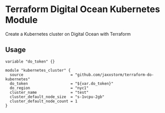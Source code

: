 # Terraform Digital Ocean Kubernetes Module

Create a Kubernetes cluster on Digital Ocean with Terraform

## Usage

```hcl
variable "do_token" {}

module "kubernetes_cluster" {
  source                     = "github.com/jaxxstorm/terraform-do-kubernetes"
  do_token                   = "${var.do_token}"
  do_region                  = "nyc1"
  cluster_name               = "test"
  cluster_default_node_size  = "s-1vcpu-2gb"
  cluster_default_node_count = 1
}
```





